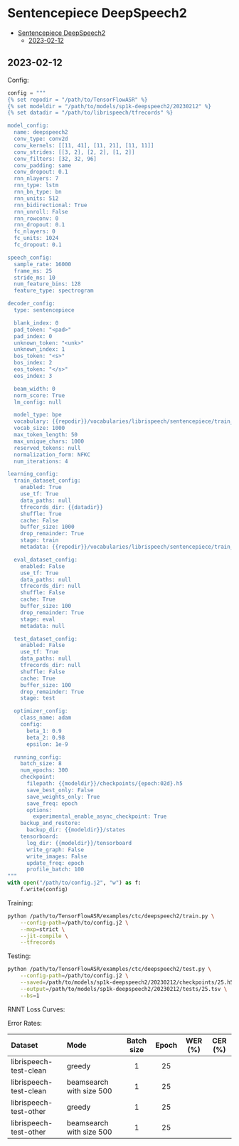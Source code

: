 # Sentencepiece DeepSpeech2


- [Sentencepiece DeepSpeech2](#sentencepiece-deepspeech2)
  - [2023-02-12](#2023-02-12)



## 2023-02-12

Config:

```python
config = """
{% set repodir = "/path/to/TensorFlowASR" %}
{% set modeldir = "/path/to/models/sp1k-deepspeech2/20230212" %}
{% set datadir = "/path/to/librispeech/tfrecords" %}

model_config:
  name: deepspeech2
  conv_type: conv2d
  conv_kernels: [[11, 41], [11, 21], [11, 11]]
  conv_strides: [[3, 2], [2, 2], [1, 2]]
  conv_filters: [32, 32, 96]
  conv_padding: same
  conv_dropout: 0.1
  rnn_nlayers: 7
  rnn_type: lstm
  rnn_bn_type: bn
  rnn_units: 512
  rnn_bidirectional: True
  rnn_unroll: False
  rnn_rowconv: 0
  rnn_dropout: 0.1
  fc_nlayers: 0
  fc_units: 1024
  fc_dropout: 0.1

speech_config:
  sample_rate: 16000
  frame_ms: 25
  stride_ms: 10
  num_feature_bins: 128
  feature_type: spectrogram

decoder_config:
  type: sentencepiece

  blank_index: 0
  pad_token: "<pad>"
  pad_index: 0
  unknown_token: "<unk>"
  unknown_index: 1
  bos_token: "<s>"
  bos_index: 2
  eos_token: "</s>"
  eos_index: 3

  beam_width: 0
  norm_score: True
  lm_config: null

  model_type: bpe
  vocabulary: {{repodir}}/vocabularies/librispeech/sentencepiece/train_bpe_1000.model
  vocab_size: 1000
  max_token_length: 50
  max_unique_chars: 1000
  reserved_tokens: null
  normalization_form: NFKC
  num_iterations: 4

learning_config:
  train_dataset_config:
    enabled: True
    use_tf: True
    data_paths: null
    tfrecords_dir: {{datadir}}
    shuffle: True
    cache: False
    buffer_size: 1000
    drop_remainder: True
    stage: train
    metadata: {{repodir}}/vocabularies/librispeech/sentencepiece/train_bpe_1000.metadata.json

  eval_dataset_config:
    enabled: False
    use_tf: True
    data_paths: null
    tfrecords_dir: null
    shuffle: False
    cache: True
    buffer_size: 100
    drop_remainder: True
    stage: eval
    metadata: null

  test_dataset_config:
    enabled: False
    use_tf: True
    data_paths: null
    tfrecords_dir: null
    shuffle: False
    cache: True
    buffer_size: 100
    drop_remainder: True
    stage: test

  optimizer_config:
    class_name: adam
    config:
      beta_1: 0.9
      beta_2: 0.98
      epsilon: 1e-9

  running_config:
    batch_size: 8
    num_epochs: 300
    checkpoint:
      filepath: {{modeldir}}/checkpoints/{epoch:02d}.h5
      save_best_only: False
      save_weights_only: True
      save_freq: epoch
      options:
        experimental_enable_async_checkpoint: True
    backup_and_restore:
      backup_dir: {{modeldir}}/states
    tensorboard:
      log_dir: {{modeldir}}/tensorboard
      write_graph: False
      write_images: False
      update_freq: epoch
      profile_batch: 100
"""
with open("/path/to/config.j2", "w") as f:
    f.write(config)
```

Training:

```bash
python /path/to/TensorFlowASR/examples/ctc/deepspeech2/train.py \
    --config-path=/path/to/config.j2 \
    --mxp=strict \
    --jit-compile \
    --tfrecords
```

Testing:

```bash
python /path/to/TensorFlowASR/examples/ctc/deepspeech2/test.py \
    --config-path=/path/to/config.j2 \
    --saved=/path/to/models/sp1k-deepspeech2/20230212/checkpoints/25.h5 \
    --output=/path/to/models/sp1k-deepspeech2/20230212/tests/25.tsv \
    --bs=1
```

RNNT Loss Curves:



Error Rates:

| Dataset                | Mode                     | Batch size | Epoch | WER (%) | CER (%) |
| :--------------------- | :----------------------- | :--------: | :---: | :-----: | :-----: |
| librispeech-test-clean | greedy                   |     1      |  25   |         |         |
| librispeech-test-clean | beamsearch with size 500 |     1      |  25   |         |         |
| librispeech-test-other | greedy                   |     1      |  25   |         |         |
| librispeech-test-other | beamsearch with size 500 |     1      |  25   |         |         |
